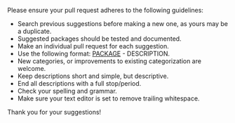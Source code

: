 Please ensure your pull request adheres to the following guidelines:

- Search previous suggestions before making a new one, as yours may be a duplicate.  
- Suggested packages should be tested and documented.  
- Make an individual pull request for each suggestion.  
- Use the following format: [PACKAGE](LINK) - DESCRIPTION.  
- New categories, or improvements to existing categorization are welcome.  
- Keep descriptions short and simple, but descriptive.  
- End all descriptions with a full stop/period.  
- Check your spelling and grammar.  
- Make sure your text editor is set to remove trailing whitespace.  

Thank you for your suggestions!
